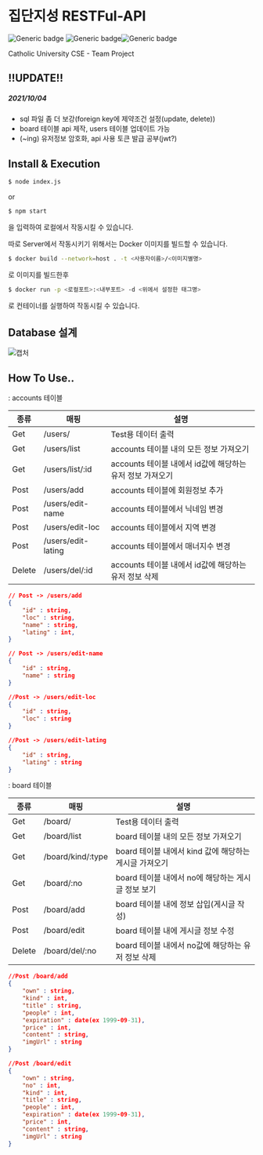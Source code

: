 # 집단지성 RESTFul-API

![Generic badge](https://img.shields.io/badge/Node.js-14.7.5-green.svg) ![Generic badge](https://img.shields.io/badge/NPM-6.14.14-red.svg)![Generic badge](https://img.shields.io/badge/MariaDB-10.3.29-blue.svg)

Catholic University CSE - Team Project

## !!UPDATE!!

##### 2021/10/04

+ sql 파일 좀 더 보강(foreign key에 제약조건 설정(update, delete))
+ board 테이블 api 제작, users 테이블 업데이트 가능
+ (~ing) 유저정보 암호화, api 사용 토큰 발급 공부(jwt?)

## Install & Execution

```bash
$ node index.js
```

or

```bash
$ npm start
```

을 입력하여 로컬에서 작동시킬 수 있습니다.



따로 Server에서 작동시키기 위해서는 Docker 이미지를 빌드할 수 있습니다.

```bash
$ docker build --network=host . -t <사용자이름>/<이미지별명>
```

로 이미지를 빌드한후

```bash
$ docker run -p <로컬포트>:<내부포트> -d <위에서 설정한 태그명>
```

로 컨테이너를 실행하여 작동시킬 수 있습니다.



## Database 설계

![캡처](https://github.com/CSE2021/server/blob/main/Server/database/ERD.png)



## How To Use..

: accounts 테이블

| 종류   | 매핑               | 설명                                                      |
| ------ | ------------------ | --------------------------------------------------------- |
| Get    | /users/            | Test용 데이터 출력                                        |
| Get    | /users/list        | accounts 테이블 내의 모든 정보 가져오기                   |
| Get    | /users/list/:id    | accounts 테이블 내에서 id값에 해당하는 유저 정보 가져오기 |
| Post   | /users/add         | accounts 테이블에 회원정보 추가                           |
| Post   | /users/edit-name   | accounts 테이블에서 닉네임 변경                           |
| Post   | /users/edit-loc    | accounts 테이블에서 지역 변경                             |
| Post   | /users/edit-lating | accounts 테이블에서 매너지수 변경                         |
| Delete | /users/del/:id     | accounts 테이블 내에서 id값에 해당하는 유저 정보 삭제     |

```json
// Post -> /users/add
{
	"id" : string,
	"loc" : string,
	"name" : string,
	"lating" : int,
}
```

```json
// Post -> /users/edit-name
{
    "id" : string,
    "name" : string
}
```

```json
//Post -> /users/edit-loc
{
    "id" : string,
    "loc" : string
}
```

```json
//Post -> /users/edit-lating
{
    "id" : string,
    "lating" : string
}
```



: board 테이블

| 종류   | 매핑              | 설명                                                   |
| ------ | ----------------- | ------------------------------------------------------ |
| Get    | /board/           | Test용 데이터 출력                                     |
| Get    | /board/list       | board 테이블 내의 모든 정보 가져오기                   |
| Get    | /board/kind/:type | board 테이블 내에서 kind 값에 해당하는 게시글 가져오기 |
| Get    | /board/:no        | board 테이블 내에서 no에 해당하는 게시글 정보 보기     |
| Post   | /board/add        | board 테이블 내에 정보 삽입(게시글 작성)               |
| Post   | /board/edit       | board 테이블 내에 게시글 정보 수정                     |
| Delete | /board/del/:no    | board 테이블 내에서 no값에 해당하는 유저 정보 삭제     |

```json
//Post /board/add
{
    "own" : string,
    "kind" : int,
    "title" : string,
    "people" : int,
    "expiration" : date(ex 1999-09-31),
    "price" : int,
    "content" : string,
    "imgUrl" : string
}
```

```json
//Post /board/edit
{
    "own" : string,
    "no" : int,
    "kind" : int,
    "title" : string,
    "people" : int,
    "expiration" : date(ex 1999-09-31),
    "price" : int,
    "content" : string,
    "imgUrl" : string
}
```

